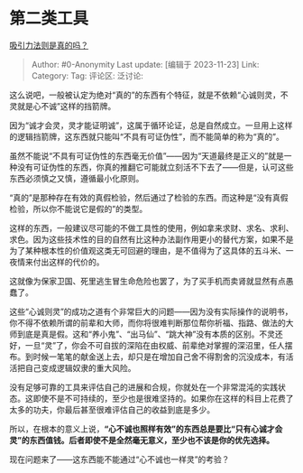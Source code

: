 # 第二类工具
[吸引力法则是真的吗？](https://www.zhihu.com/question/19954318/answer/3298897845)

> Author: #0-Anonymity
> Last update: [编辑于 2023-11-23]
> Link:
> Category: 
> Tag:
> 评论区:
> 泛讨论:

这么说吧，一般被认定为绝对“真的”的东西有个特征，就是不依赖“心诚则灵，不灵就是心不诚”这样的挡箭牌。

因为“诚才会灵，灵才能证明诚”，这属于循环论证，总是自然成立。一旦用上这样的逻辑挡箭牌，这东西就只能叫“不具有可证伪性”，而不能简单的称为“真的”。

虽然不能说“不具有可证伪性的东西毫无价值”——因为“天道最终是正义的”就是一种没有可证伪性的东西，你真的推翻它可能就立刻活不下去了——但是，认可这些东西必须慎之又慎，遵循最小化原则。

“真的”是那种存在有效的真假检验，然后通过了检验的东西。而这种是“没有真假检验，所以你不能说它是假的”的类型。

这样的东西，一般建议尽可能的不做工具性的使用，例如拿来求财、求名、求利、求色。因为这些技术性的目的自然有比这种办法副作用更小的替代方案，如果不是为了某种根本性的价值观这类无可回避的理由，是不值得为了这具体的五斗米、一夜情来付出这样的代价的。

这就像为保家卫国、死里逃生冒生命危险也罢了，为了买手机而卖肾就显然有点愚蠢了。

这些“心诚则灵”的成功之道有个非常巨大的问题——因为没有实际操作的说明书，你不得不依赖所谓的前辈和大师，而你将很难判断那位帮你祈福、指路、做法的大师到底是真是假。这和“养小鬼”、“出马仙”、“跳大神”没有本质的区别。不灵还好，一旦“灵”了，你会不可自拔的深陷在由权威、前辈绝对掌握的深沼里，任人摆布。到时候一笔笔的献金送上去，却只是在增加自己舍不得割舍的沉没成本，有活活把自己变成逻辑奴隶的重大风险。

没有足够可靠的工具来评估自己的进展和合规，你就处在一个非常混沌的实践状态。这即使不是不可持续的，至少也是很难坚持的。如果你在这样的科目上花费了太多的功夫，你最后甚至很难评估自己的收益到底是多少。

所以，在根本的意义上说，**“心不诚也照样有效”的东西总是要比“只有心诚才会灵”的东西值钱。后者即使不是全然毫无意义，至少也不该是你的优先选择。**

现在问题来了——这东西能不能通过“心不诚也一样灵”的考验？